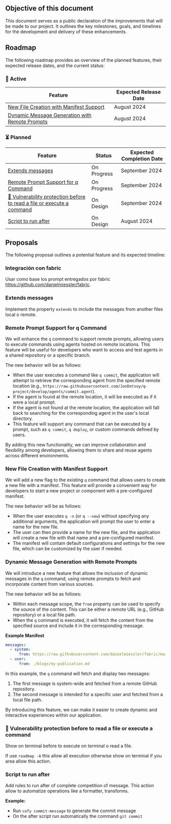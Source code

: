 ## Objective of this document

This document serves as a public declaration of the improvements that will be made to our project. It outlines the key milestones, goals, and timelines for the development and delivery of these enhancements.

## Roadmap

The following roadmap provides an overview of the planned features, their expected release dates, and the current status:

### 🚧 Active

<!--
| Feature | Expected Release Date |
| --- | --- |
| User Interface Updates | Q2 2023 |
| Improved Performance | Q3 2023 |
-->

| Feature | Expected Release Date |
| --- | --- |
| [New File Creation with Manifest Support](#new-file-creation-with-manifest-support) | August 2024 |
| [Dynamic Message Generation with Remote Prompts](#dynamic-message-generation-with-remote-prompts) | August 2024 |

### ⏳ Planned

<!--
| Feature | Status | Expected Completion Date |
| --- | --- | --- |
| Bug Fixing | In Progress | March 15, 2023 |
| New Features Development | In Progress | April 30, 2023 |
-->

| Feature | Status | Expected Completion Date |
| --- | --- | --- |
| [Extends messages](#extends-messages) | On Progress | September 2024 |
| [Remote Prompt Support for q Command](#remote-prompt-support-for-q-command) | On Progress | September 2024 |
| [🐞 Vulnerability protection before to read a file or execute a command](#-vulnerability-protection-before-to-read-a-file-or-execute-a-command) | On Design | September 2024 |
| [Script to run after](#script-to-run-after) | On Design | August 2024 |

## Proposals

The following proposal outlines a potential feature and its expected timeline:

<!--
### Proposal: [Insert Proposal Title]

[Description]
-->

### Integración con fabric

Usar como base los prompt entregados por fabric https://github.com/danielmiessler/fabric.


### Extends messages

Implement the property `extends` to include the messages from another files local o remote.

### Remote Prompt Support for q Command

We will enhance the `q` command to support remote prompts, allowing users to execute commands using agents hosted on remote locations. This feature will be useful for developers who want to access and test agents in a shared repository or a specific branch.

The new behavior will be as follows:

* When the user executes a command like `q commit`, the application will attempt to retrieve the corresponding agent from the specified remote location (e.g., `https://raw.githubusercontent.com/JonDotsoy/q-project/develop/agents/commit.agent`).
* If the agent is found at the remote location, it will be executed as if it were a local prompt.
* If the agent is not found at the remote location, the application will fall back to searching for the corresponding agent in the user's local directory.
* This feature will support any command that can be executed by a prompt, such as `q commit`, `q deploy`, or custom commands defined by users.

By adding this new functionality, we can improve collaboration and flexibility among developers, allowing them to share and reuse agents across different environments.

### New File Creation with Manifest Support

We will add a new flag to the existing `q` command that allows users to create a new file with a manifest. This feature will provide a convenient way for developers to start a new project or component with a pre-configured manifest.

The new behavior will be as follows:

* When the user executes `q -n` (or `q --new`) without specifying any additional arguments, the application will prompt the user to enter a name for the new file.
* The user can then provide a name for the new file, and the application will create a new file with that name and a pre-configured manifest.
* The manifest will contain default configurations and settings for the new file, which can be customized by the user if needed.


### Dynamic Message Generation with Remote Prompts

We will introduce a new feature that allows the inclusion of dynamic messages in the `q` command, using remote prompts to fetch and incorporate content from various sources.

The new behavior will be as follows:

* Within each message scope, the `from` property can be used to specify the source of the content. This can be either a remote URL (e.g., GitHub repository) or a local file path.
* When the `q` command is executed, it will fetch the content from the specified source and include it in the corresponding message.

**Example Manifest**

```yaml
messages:
  - system:
      from: https://raw.githubusercontent.com/danielmiessler/fabric/main/patterns/create_tags/system.md
  - user:
      from: ./blogs/my-publication.md
```

In this example, the `q` command will fetch and display two messages:

1. The first message is system-wide and fetched from a remote GitHub repository.
2. The second message is intended for a specific user and fetched from a local file path.

By introducing this feature, we can make it easier to create dynamic and interactive experiences within our application.

### 🐞 Vulnerability protection before to read a file or execute a command

Show on terminal before to execute on terminal o read a file.

If use `roadmap -A` this allow all execution otherwise show on terminal if you area allow this action.

### Script to run after

Add rules to run after of complete competition of message. This action allow to automatize operations like a formatter, transforms.

**Example:**

- Run `cofy commit-message` to generate the commit message
- On the after script run automatically the command `git commit`
